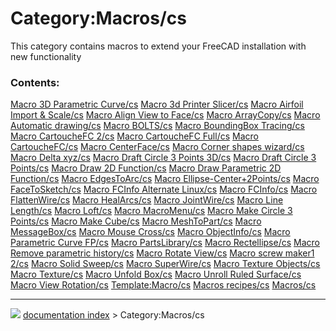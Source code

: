 # Category:Macros/cs
This category contains macros to extend your FreeCAD installation with new functionality

### Contents:

    
  [Macro 3D Parametric Curve/cs](Macro_3D_Parametric_Curve/cs.md)         [Macro 3d Printer Slicer/cs](Macro_3d_Printer_Slicer/cs.md)             [Macro Airfoil Import & Scale/cs](Macro_Airfoil_Import_&_Scale/cs.md)
  [Macro Align View to Face/cs](Macro_Align_View_to_Face/cs.md)           [Macro ArrayCopy/cs](Macro_ArrayCopy/cs.md)                             [Macro Automatic drawing/cs](Macro_Automatic_drawing/cs.md)
  [Macro BOLTS/cs](Macro_BOLTS/cs.md)                                     [Macro BoundingBox Tracing/cs](Macro_BoundingBox_Tracing/cs.md)         [Macro CartoucheFC 2/cs](Macro_CartoucheFC_2/cs.md)
  [Macro CartoucheFC Full/cs](Macro_CartoucheFC_Full/cs.md)               [Macro CartoucheFC/cs](Macro_CartoucheFC/cs.md)                         [Macro CenterFace/cs](Macro_CenterFace/cs.md)
  [Macro Corner shapes wizard/cs](Macro_Corner_shapes_wizard/cs.md)       [Macro Delta xyz/cs](Macro_Delta_xyz/cs.md)                             [Macro Draft Circle 3 Points 3D/cs](Macro_Draft_Circle_3_Points_3D/cs.md)
  [Macro Draft Circle 3 Points/cs](Macro_Draft_Circle_3_Points/cs.md)     [Macro Draw 2D Function/cs](Macro_Draw_2D_Function/cs.md)               [Macro Draw Parametric 2D Function/cs](Macro_Draw_Parametric_2D_Function/cs.md)
  [Macro EdgesToArc/cs](Macro_EdgesToArc/cs.md)                           [Macro Ellipse-Center+2Points/cs](Macro_Ellipse-Center+2Points/cs.md)   [Macro FaceToSketch/cs](Macro_FaceToSketch/cs.md)
  [Macro FCInfo Alternate Linux/cs](Macro_FCInfo_Alternate_Linux/cs.md)   [Macro FCInfo/cs](Macro_FCInfo/cs.md)                                   [Macro FlattenWire/cs](Macro_FlattenWire/cs.md)
  [Macro HealArcs/cs](Macro_HealArcs/cs.md)                               [Macro JointWire/cs](Macro_JointWire/cs.md)                             [Macro Line Length/cs](Macro_Line_Length/cs.md)
  [Macro Loft/cs](Macro_Loft/cs.md)                                       [Macro MacroMenu/cs](Macro_MacroMenu/cs.md)                             [Macro Make Circle 3 Points/cs](Macro_Make_Circle_3_Points/cs.md)
  [Macro Make Cube/cs](Macro_Make_Cube/cs.md)                             [Macro MeshToPart/cs](Macro_MeshToPart/cs.md)                           [Macro MessageBox/cs](Macro_MessageBox/cs.md)
  [Macro Mouse Cross/cs](Macro_Mouse_Cross/cs.md)                         [Macro ObjectInfo/cs](Macro_ObjectInfo/cs.md)                           [Macro Parametric Curve FP/cs](Macro_Parametric_Curve_FP/cs.md)
  [Macro PartsLibrary/cs](Macro_PartsLibrary/cs.md)                       [Macro Rectellipse/cs](Macro_Rectellipse/cs.md)                         [Macro Remove parametric history/cs](Macro_Remove_parametric_history/cs.md)
  [Macro Rotate View/cs](Macro_Rotate_View/cs.md)                         [Macro screw maker1 2/cs](Macro_screw_maker1_2/cs.md)                   [Macro Solid Sweep/cs](Macro_Solid_Sweep/cs.md)
  [Macro SuperWire/cs](Macro_SuperWire/cs.md)                             [Macro Texture Objects/cs](Macro_Texture_Objects/cs.md)                 [Macro Texture/cs](Macro_Texture/cs.md)
  [Macro Unfold Box/cs](Macro_Unfold_Box/cs.md)                           [Macro Unroll Ruled Surface/cs](Macro_Unroll_Ruled_Surface/cs.md)       [Macro View Rotation/cs](Macro_View_Rotation/cs.md)
  [Template:Macro/cs](Template:Macro/cs.md)                               [Macros recipes/cs](Macros_recipes/cs.md)                               [Macros/cs](Macros/cs.md)



---
![](images/Right_arrow.png) [documentation index](../README.md) > Category:Macros/cs
